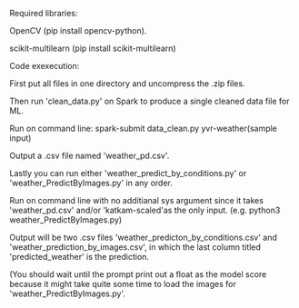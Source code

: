 Required libraries:

OpenCV (pip install opencv-python).

scikit-multilearn (pip install scikit-multilearn)

Code exexecution:

First put all files in one directory and uncompress the .zip files.

Then run 'clean_data.py' on Spark to produce a single cleaned data file for ML. 

Run on command line: spark-submit data_clean.py yvr-weather(sample input)

Output a .csv file named 'weather_pd.csv'.

Lastly you can run either 'weather_predict_by_conditions.py' or 'weather_PredictByImages.py' in any order.

Run on command line with no additianal sys argument since it takes 'weather_pd.csv' and/or 'katkam-scaled'as the only input. (e.g. python3 weather_PredictByImages.py)

Output will be two .csv files 'weather_predicton_by_conditions.csv' and 'weather_prediction_by_images.csv', in which the last column titled 'predicted_weather' is the prediction.

(You should wait until the prompt print out a float as the model score because it might take quite some time to load the images for 'weather_PredictByImages.py'.
